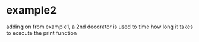 # example2

adding on from example1, a 2nd decorator is used to time how long it takes to execute the print function

